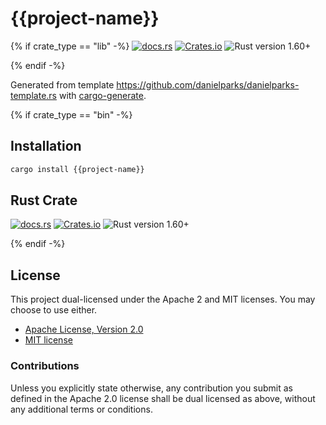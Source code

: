 # {{project-name}}

{% if crate_type == "lib" -%}
[![docs.rs](https://img.shields.io/docsrs/{{project-name}})][docs.rs]
[![Crates.io](https://img.shields.io/crates/v/{{project-name}})][crates.io]
![Rust version 1.60+](https://img.shields.io/badge/Rust%20version-1.60%2B-success)

{% endif -%}

Generated from template https://github.com/danielparks/danielparks-template.rs
with [cargo-generate](https://github.com/ashleygwilliams/cargo-generate).

{% if crate_type == "bin" -%}
## Installation

```sh
cargo install {{project-name}}
```

## Rust Crate

[![docs.rs](https://img.shields.io/docsrs/{{project-name}})][docs.rs]
[![Crates.io](https://img.shields.io/crates/v/{{project-name}})][crates.io]
![Rust version 1.60+](https://img.shields.io/badge/Rust%20version-1.60%2B-success)

{% endif -%}
## License

This project dual-licensed under the Apache 2 and MIT licenses. You may choose
to use either.

  * [Apache License, Version 2.0](LICENSE-APACHE)
  * [MIT license](LICENSE-MIT)

### Contributions

Unless you explicitly state otherwise, any contribution you submit as defined
in the Apache 2.0 license shall be dual licensed as above, without any
additional terms or conditions.

[docs.rs]: https://docs.rs/{{project-name}}/latest/{{crate_name}}/
[crates.io]: https://crates.io/crates/{{project-name}}
